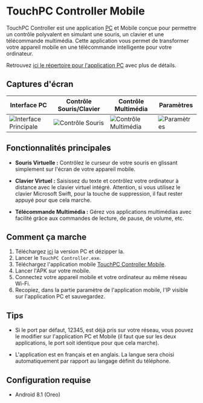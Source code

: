 # TouchPC Controller Mobile

TouchPC Controller est une application [PC](https://github.com/romainsonnetpro/TouchPC-Controller/) et Mobile conçue pour permettre un contrôle polyvalent en simulant une souris, un clavier et une télécommande multimédia. Cette application vous permet de transformer votre appareil mobile en une télécommande intelligente pour votre ordinateur.

Retrouvez [ici le répertoire pour l'application PC](https://github.com/romainsonnetpro/TouchPC-Controller/) avec plus de détails.

## Captures d'écran

| Interface PC | Contrôle Souris/Clavier | Contrôle Multimédia | Paramètres |
| --- | --- | --- | --- |
| ![Interface Principale](https://github.com/romainsonnetpro/TouchPC-Controller-Mobile/blob/master/Readme%20Ressource/Front-TouchPC_Controller.png) | ![Contrôle Souris](https://github.com/romainsonnetpro/TouchPC-Controller-Mobile/blob/master/Readme%20Ressource/Controller-TouchPC_Controller_mobile.png) | ![Contrôle Multimédia](https://github.com/romainsonnetpro/TouchPC-Controller-Mobile/blob/master/Readme%20Ressource/Media-TouchPC_Controller_mobile.png) | ![Paramètres](https://github.com/romainsonnetpro/TouchPC-Controller-Mobile/blob/master/Readme%20Ressource/Settings-TouchPC_Controller_mobile.png) |

## Fonctionnalités principales

- **Souris Virtuelle :** Contrôlez le curseur de votre souris en glissant simplement sur l'écran de votre appareil mobile.

- **Clavier Virtuel :** Saisissez du texte et contrôlez votre ordinateur à distance avec le clavier virtuel intégré. Attention, si vous utilisez le clavier Microsoft Swift, pour la touche de suppression, il faut rester appuyé pour que cela marche.

- **Télécommande Multimédia :** Gérez vos applications multimédias avec facilité grâce aux commandes de lecture, de pause, de volume, etc.

## Comment ça marche

1. Téléchargez [ici](https://github.com/romainsonnetpro/TouchPC-Controller/releases) la version PC et dézipper la.
2. Lancer le `TouchPC Controller.exe`.
3. Téléchargez l'application mobile [TouchPC Controller Mobile](https://github.com/romainsonnetpro/TouchPC-Controller-Mobile/releases/tag/Release-V1).
4. Lancer l'APK sur votre mobile.
5. Connectez votre appareil mobile et votre ordinateur au même réseau Wi-Fi.
6. Recopiez, dans la partie paramètre de l'application mobile, l'IP visible sur l'application PC et sauvegardez.

## Tips

- Si le port par défaut, 12345, est déjà pris sur votre réseau, vous pouvez le modifier sur l'application PC et Mobile (il faut que sur les deux applications, le port soit identique pour que cela marche).

- L'application est en français et en anglais. La langue sera choisi automatiquement par rapport au langage définit du téléphone.
  

## Configuration requise

- Android 8.1 (Oreo)
